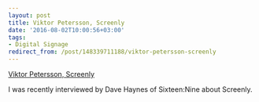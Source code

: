 ```yaml
---
layout: post
title: Viktor Petersson, Screenly
date: '2016-08-02T10:00:56+03:00'
tags:
- Digital Signage
redirect_from: /post/148339711188/viktor-petersson-screenly
---
```


[Viktor Petersson, Screenly](http://sixteennine.podbean.com/e/viktor-petersson-screenly/)

I was recently interviewed by Dave Haynes of Sixteen:Nine about Screenly.
